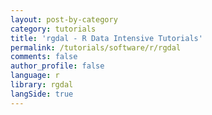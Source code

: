 ```yaml
---
layout: post-by-category
category: tutorials
title: 'rgdal - R Data Intensive Tutorials'
permalink: /tutorials/software/r/rgdal
comments: false
author_profile: false
language: r
library: rgdal
langSide: true
---
```

